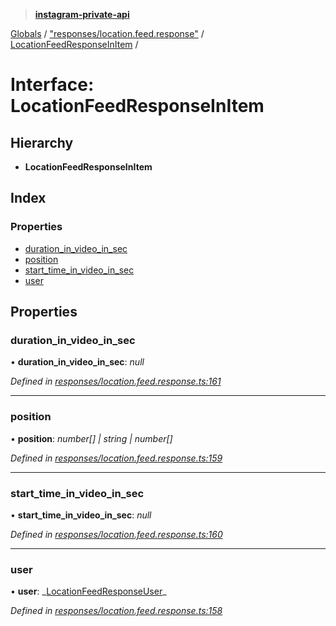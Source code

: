 > **[instagram-private-api](../README.md)**

[Globals](../README.md) / ["responses/location.feed.response"](../modules/_responses_location_feed_response_.md) / [LocationFeedResponseInItem](_responses_location_feed_response_.locationfeedresponseinitem.md) /

# Interface: LocationFeedResponseInItem

## Hierarchy

- **LocationFeedResponseInItem**

## Index

### Properties

- [duration_in_video_in_sec](_responses_location_feed_response_.locationfeedresponseinitem.md#duration_in_video_in_sec)
- [position](_responses_location_feed_response_.locationfeedresponseinitem.md#position)
- [start_time_in_video_in_sec](_responses_location_feed_response_.locationfeedresponseinitem.md#start_time_in_video_in_sec)
- [user](_responses_location_feed_response_.locationfeedresponseinitem.md#user)

## Properties

### duration_in_video_in_sec

• **duration_in_video_in_sec**: _null_

_Defined in [responses/location.feed.response.ts:161](https://github.com/realinstadude/instagram-private-api/blob/4ae8fec/src/responses/location.feed.response.ts#L161)_

---

### position

• **position**: _number[] | string | number[]_

_Defined in [responses/location.feed.response.ts:159](https://github.com/realinstadude/instagram-private-api/blob/4ae8fec/src/responses/location.feed.response.ts#L159)_

---

### start_time_in_video_in_sec

• **start_time_in_video_in_sec**: _null_

_Defined in [responses/location.feed.response.ts:160](https://github.com/realinstadude/instagram-private-api/blob/4ae8fec/src/responses/location.feed.response.ts#L160)_

---

### user

• **user**: _[LocationFeedResponseUser](\_responses_location_feed_response_.locationfeedresponseuser.md)\_

_Defined in [responses/location.feed.response.ts:158](https://github.com/realinstadude/instagram-private-api/blob/4ae8fec/src/responses/location.feed.response.ts#L158)_
